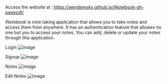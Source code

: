 Access the website at : https://wendemsky.github.io/iNotebook-gh-pages/#/


iNotebook is note taking application that allows you to take notes and access them from anywhere.
It has an authentication feature that allowes no one but you to access your notes.
You can add, delete or update your notes through this application.

Login
![image](https://user-images.githubusercontent.com/61985456/197187378-003d5823-71b4-49ff-8f84-08060422dc6a.png)

Signup
![image](https://user-images.githubusercontent.com/61985456/197187437-01807572-2a6a-4fa3-a62f-7e0837a1cc2b.png)

Notes
![image](https://user-images.githubusercontent.com/61985456/197187854-361eeb3e-b47e-43be-9600-6abe18591421.png)

Edit Notes
![image](https://user-images.githubusercontent.com/61985456/197187942-139dd836-95cd-441d-a00d-d09b3f8bad8d.png)


